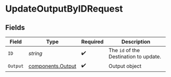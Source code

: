 # UpdateOutputByIDRequest


## Fields

| Field                                                  | Type                                                   | Required                                               | Description                                            |
| ------------------------------------------------------ | ------------------------------------------------------ | ------------------------------------------------------ | ------------------------------------------------------ |
| `ID`                                                   | *string*                                               | :heavy_check_mark:                                     | The <code>id</code> of the Destination to update.      |
| `Output`                                               | [components.Output](../../models/components/output.md) | :heavy_check_mark:                                     | Output object                                          |